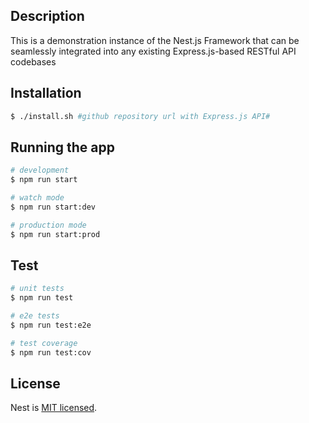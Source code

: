 ## Description

This is a demonstration instance of the Nest.js Framework that can be seamlessly integrated into any existing Express.js-based RESTful API codebases

## Installation

```bash
$ ./install.sh #github repository url with Express.js API#
```

## Running the app

```bash
# development
$ npm run start

# watch mode
$ npm run start:dev

# production mode
$ npm run start:prod
```

## Test

```bash
# unit tests
$ npm run test

# e2e tests
$ npm run test:e2e

# test coverage
$ npm run test:cov
```


## License

Nest is [MIT licensed](LICENSE).
